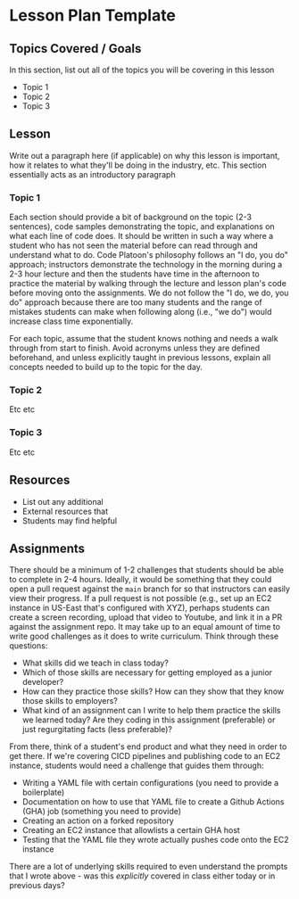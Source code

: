 # Lesson Plan Template

## Topics Covered / Goals
In this section, list out all of the topics you will be covering in this lesson
- Topic 1
- Topic 2
- Topic 3

## Lesson
Write out a paragraph here (if applicable) on why this lesson is important, how it relates to what they'll be doing in the industry, etc. This section essentially acts as an introductory paragraph

### Topic 1
Each section should provide a bit of background on the topic (2-3 sentences), code samples demonstrating the topic, and explanations on what each line of code does. It should be written in such a way where a student who has not seen the material before can read through and understand what to do. Code Platoon's philosophy follows an "I do, you do" approach; instructors demonstrate the technology in the morning during a 2-3 hour lecture and then the students have time in the afternoon to practice the material by walking through the lecture and lesson plan's code before moving onto the assignments. We do not follow the "I do, we do, you do" approach because there are too many students and the range of mistakes students can make when following along (i.e., "we do") would increase class time exponentially.

For each topic, assume that the student knows nothing and needs a walk through from start to finish. Avoid acronyms unless they are defined beforehand, and unless explicitly taught in previous lessons, explain all concepts needed to build up to the topic for the day.

### Topic 2
Etc etc

### Topic 3
Etc etc

## Resources
- List out any additional
- External resources that
- Students may find helpful

## Assignments
There should be a minimum of 1-2 challenges that students should be able to complete in 2-4 hours. Ideally, it would be something that they could open a pull request against the `main` branch for so that instructors can easily view their progress. If a pull request is not possible (e.g., set up an EC2 instance in US-East that's configured with XYZ), perhaps students can create a screen recording, upload that video to Youtube, and link it in a PR against the assignment repo. It may take up to an equal amount of time to write good challenges as it does to write curriculum. Think through these questions:
- What skills did we teach in class today?
- Which of those skills are necessary for getting employed as a junior developer?
- How can they practice those skills? How can they show that they know those skills to employers?
- What kind of an assignment can I write to help them practice the skills we learned today? Are they coding in this assignment (preferable) or just regurgitating facts (less preferable)? 

From there, think of a student's end product and what they need in order to get there. If we're covering CICD pipelines and publishing code to an EC2 instance, students would need a challenge that guides them through:
- Writing a YAML file with certain configurations (you need to provide a boilerplate)
- Documentation on how to use that YAML file to create a Github Actions (GHA) job (something you need to provide)
- Creating an action on a forked repository
- Creating an EC2 instance that allowlists a certain GHA host
- Testing that the YAML file they wrote actually pushes code onto the EC2 instance

There are a lot of underlying skills required to even understand the prompts that I wrote above - was this _explicitly_ covered in class either today or in previous days?
